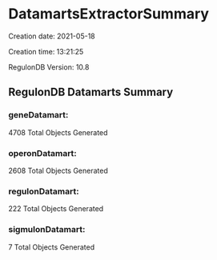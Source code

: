 # DatamartsExtractorSummary 
Creation date: 2021-05-18
 
Creation time: 13:21:25
 
RegulonDB Version: 10.8 

## RegulonDB Datamarts Summary 

 ### geneDatamart: 
 4708 Total Objects Generated
 ### operonDatamart: 
 2608 Total Objects Generated
 ### regulonDatamart: 
 222 Total Objects Generated
 ### sigmulonDatamart: 
 7 Total Objects Generated